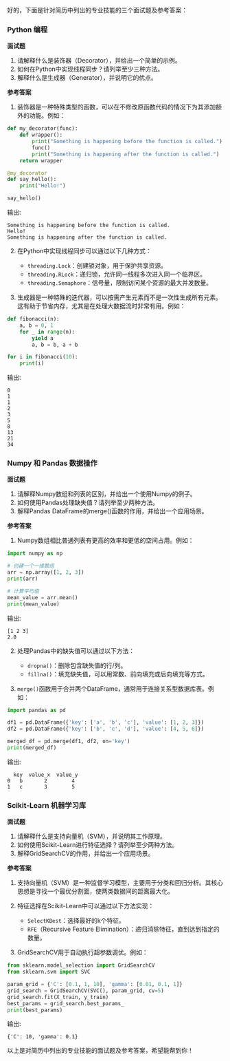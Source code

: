 好的，下面是针对简历中列出的专业技能的三个面试题及参考答案：

### Python 编程

**面试题**

1. 请解释什么是装饰器（Decorator），并给出一个简单的示例。
2. 如何在Python中实现线程同步？请列举至少三种方法。
3. 解释什么是生成器（Generator），并说明它的优点。

**参考答案**

1. 装饰器是一种特殊类型的函数，可以在不修改原函数代码的情况下为其添加额外的功能。例如：
```python
def my_decorator(func):
    def wrapper():
        print("Something is happening before the function is called.")
        func()
        print("Something is happening after the function is called.")
    return wrapper

@my_decorator
def say_hello():
    print("Hello!")

say_hello()
```
输出:
```
Something is happening before the function is called.
Hello!
Something is happening after the function is called.
```

2. 在Python中实现线程同步可以通过以下几种方式：
   - `threading.Lock`：创建锁对象，用于保护共享资源。
   - `threading.RLock`：递归锁，允许同一线程多次进入同一个临界区。
   - `threading.Semaphore`：信号量，限制访问某个资源的最大并发数量。

3. 生成器是一种特殊的迭代器，可以按需产生元素而不是一次性生成所有元素。这有助于节省内存，尤其是在处理大数据流时非常有用。例如：
```python
def fibonacci(n):
    a, b = 0, 1
    for _ in range(n):
        yield a
        a, b = b, a + b

for i in fibonacci(10):
    print(i)
```
输出:
```
0
1
1
2
3
5
8
13
21
34
```

### Numpy 和 Pandas 数据操作

**面试题**

1. 请解释Numpy数组和列表的区别，并给出一个使用Numpy的例子。
2. 如何使用Pandas处理缺失值？请列举至少两种方法。
3. 解释Pandas DataFrame的merge()函数的作用，并给出一个应用场景。

**参考答案**

1. Numpy数组相比普通列表有更高的效率和更低的空间占用。例如：
```python
import numpy as np

# 创建一个一维数组
arr = np.array([1, 2, 3])
print(arr)

# 计算平均值
mean_value = arr.mean()
print(mean_value)
```
输出:
```
[1 2 3]
2.0
```

2. 处理Pandas中的缺失值可以通过以下方法：
   - `dropna()`：删除包含缺失值的行/列。
   - `fillna()`：填充缺失值，可以用常数、前向填充或后向填充等方式。

3. `merge()`函数用于合并两个DataFrame，通常用于连接关系型数据库表。例如：
```python
import pandas as pd

df1 = pd.DataFrame({'key': ['a', 'b', 'c'], 'value': [1, 2, 3]})
df2 = pd.DataFrame({'key': ['b', 'c', 'd'], 'value': [4, 5, 6]})

merged_df = pd.merge(df1, df2, on='key')
print(merged_df)
```
输出:
```
  key  value_x  value_y
0   b       2        4
1   c       3        5
```

### Scikit-Learn 机器学习库

**面试题**

1. 请解释什么是支持向量机（SVM），并说明其工作原理。
2. 如何使用Scikit-Learn进行特征选择？请列举至少两种方法。
3. 解释GridSearchCV的作用，并给出一个应用场景。

**参考答案**

1. 支持向量机（SVM）是一种监督学习模型，主要用于分类和回归分析。其核心思想是寻找一个最优分割面，使两类数据间的距离最大化。

2. 特征选择在Scikit-Learn中可以通过以下方法实现：
   - `SelectKBest`：选择最好的k个特征。
   - `RFE`（Recursive Feature Elimination）：递归消除特征，直到达到指定的数量。

3. GridSearchCV用于自动执行超参数调优。例如：
```python
from sklearn.model_selection import GridSearchCV
from sklearn.svm import SVC

param_grid = {'C': [0.1, 1, 10], 'gamma': [0.01, 0.1, 1]}
grid_search = GridSearchCV(SVC(), param_grid, cv=5)
grid_search.fit(X_train, y_train)
best_params = grid_search.best_params_
print(best_params)
```
输出:
```
{'C': 10, 'gamma': 0.1}
```

以上是对简历中列出的专业技能的面试题及参考答案，希望能帮到你！
